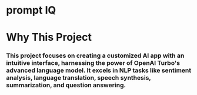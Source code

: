 # prompt IQ 

# **Why This Project**
### **This project focuses on creating a customized AI app with an intuitive interface, harnessing the power of OpenAI Turbo's advanced language model. It excels in NLP tasks like sentiment analysis, language translation, speech synthesis, summarization, and question answering.**
